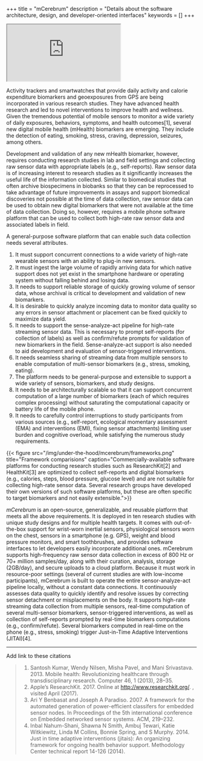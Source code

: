 +++
title = "mCerebrum"
description = "Details about the software architecture, design, and developer-oriented interfaces"
keywords = []
+++

<div class="row">
  <!-- 16:9 aspect ratio -->
  <div class="embed-responsive embed-responsive-16by9">
    <iframe allowFullScreen='allowFullScreen' class="embed-responsive-item" src="https://www.youtube.com/embed/GR3pahhXp4U?controls=2&showinfo=0"></iframe>
  </div>

</div>

<!-- {{< youtube id="GR3pahhXp4U" controls="2" showinfo="0" >}} -->

Activity trackers and smartwatches that provide daily activity and calorie expenditure biomarkers and geoexposures from GPS are being incorporated in various research studies. They have advanced health research and led to novel interventions to improve health and wellness. Given the tremendous potential of mobile sensors to monitor a wide variety of daily exposures, behaviors, symptoms, and health outcomes[1], several new digital mobile health (mHealth) biomarkers are emerging. They include the detection of eating, smoking, stress, craving, depression, seizures, among others.

Development and validation of any new mHealth biomarker, however, requires conducting research studies in lab and field settings and collecting raw sensor data with appropriate labels (e.g., self-reports). Raw sensor data is of increasing interest to research studies as it significantly increases the useful life of the information collected. Similar to biomedical studies that often archive biospecimens in biobanks so that they can be reprocessed to take advantage of future improvements in assays and support biomedical discoveries not possible at the time of data collection, raw sensor data can be used to obtain new digital biomarkers that were not available at the time of data collection. Doing so, however, requires a mobile phone software platform that can be used to collect both high-rate raw sensor data and associated labels in field.

A general-purpose software platform that can enable such data collection needs several attributes.

1. It must support concurrent connections to a wide variety of high-rate wearable sensors with an ability to plug-in new sensors.
2. It must ingest the large volume of rapidly arriving data for which native support does not yet exist in the smartphone hardware or operating system without falling behind and losing data.
3. It needs to support reliable storage of quickly growing volume of sensor data, whose archival is critical to development and validation of new biomarkers.
4. It is desirable to quickly analyze incoming data to monitor data quality so any errors in sensor attachment or placement can be fixed quickly to maximize data yield.
5. It needs to support the sense-analyze-act pipeline for high-rate streaming sensor data. This is necessary to prompt self-reports (for collection of labels) as well as confirm/refute prompts for validation of new biomarkers in the field. Sense-analyze-act support is also needed to aid development and evaluation of sensor-triggered interventions.
6. It needs seamless sharing of streaming data from multiple sensors to enable computation of multi-sensor biomarkers (e.g., stress, smoking, eating).
7. The platform needs to be general-purpose and extensible to support a wide variety of sensors, biomarkers, and study designs.
8. It needs to be architecturally scalable so that it can support concurrent computation of a large number of biomarkers (each of which requires complex processing) without saturating the computational capacity or battery life of the mobile phone.
9. It needs to carefully control interruptions to study participants from various sources (e.g., self-report, ecological momentary assessment (EMA) and interventions (EMI), fixing sensor attachments) limiting user burden and cognitive overload, while satisfying the numerous study requirements.


{{< figure src="/img/under-the-hood/mcerebrum/frameworks.png" title="Framework comparisions" caption="Commercially-available software platforms for conducting research studies such as ResearchKit[2] and HealthKit[3] are optimized to collect self-reports and digital biomarkers (e.g., calories, steps, blood pressure, glucose level) and are not suitable for collecting high-rate sensor data. Several research groups have developed their own versions of such software platforms, but these are often specific to target biomarkers and not easily extensible.">}}


*mCerebrum* is an open-source, generalizable, and reusable platform that meets all the above requirements. It is deployed in ten research studies with unique study designs and for multiple health targets. It comes with out-of-the-box support for wrist-worn inertial sensors, physiological sensors worn on the chest, sensors in a smartphone (e.g. GPS), weight and blood pressure monitors, and smart toothbrushes, and provides software interfaces to let developers easily incorporate additional ones. mCerebrum supports high-frequency raw sensor data collection in excess of 800 Hz or 70+ million samples/day, along with their curation, analysis, storage (2GB/day), and secure uploads to a cloud platform. Because it must work in resource-poor settings (several of current studies are with low-income participants), mCerebrum is built to operate the entire sensor-analyze-act pipeline locally, without a constant data connections. It continuously assesses data quality to quickly identify and resolve issues by correcting sensor detachment or misplacements on the body. It supports high-rate streaming data collection from multiple sensors, real-time computation of several multi-sensor biomarkers, sensor-triggered interventions, as well as collection of self-reports prompted by real-time biomarkers computations (e.g., confirm/refute). Several biomarkers computed in real-time on the phone (e.g., stress, smoking) trigger Just-in-Time Adaptive Interventions (JITAI)[4].


---
Add link to these citations

> 1. Santosh Kumar, Wendy Nilsen, Misha Pavel, and Mani Srivastava. 2013. Mobile health: Revolutionizing healthcare through transdisciplinary research. Computer 46, 1 (2013), 28–35.
> 2. Apple’s ResearchKit. 2017. Online at http://www.researchkit.org/. , visited April (2017).
> 3. Ari Y Benbasat and Joseph A Paradiso. 2007. A framework for the automated generation of power-efficient classifers for embedded sensor nodes. In Proceedings of the 5th international conference on Embedded networked sensor systems. ACM, 219–232.
> 4. Inbal Nahum-Shani, Shawna N Smith, Ambuj Tewari, Katie Witkiewitz, Linda M Collins, Bonnie Spring, and S Murphy. 2014. Just in time adaptive interventions (jitais): An organizing framework for ongoing health behavior support. Methodology Center technical report 14-126 (2014).
